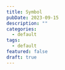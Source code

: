 ```yaml
---
title: Symbol
pubDate: 2023-09-15
description: ""
categories:
  - default
tags:
  - default
featured: false
draft: true
---
```

